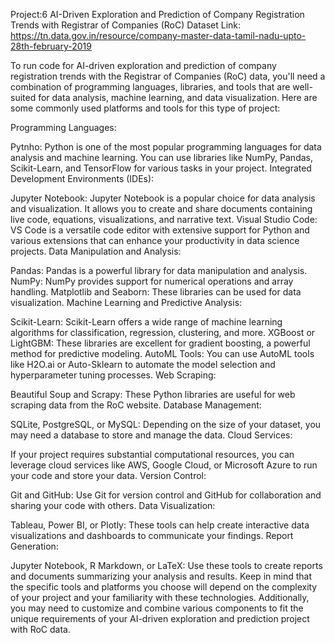 Project:6
AI-Driven Exploration and Prediction of Company Registration Trends with Registrar of Companies (RoC)
Dataset Link: https://tn.data.gov.in/resource/company-master-data-tamil-nadu-upto-28th-february-2019

To run code for AI-driven exploration and prediction of company registration trends with the Registrar of Companies (RoC) data, you'll need a combination of programming languages, libraries, and tools that are well-suited for data analysis, machine learning, and data visualization. Here are some commonly used platforms and tools for this type of project:

Programming Languages:

Pytnho: Python is one of the most popular programming languages for data analysis and machine learning. You can use libraries like NumPy, Pandas, Scikit-Learn, and TensorFlow for various tasks in your project.
Integrated Development Environments (IDEs):

Jupyter Notebook: Jupyter Notebook is a popular choice for data analysis and visualization. It allows you to create and share documents containing live code, equations, visualizations, and narrative text.
Visual Studio Code: VS Code is a versatile code editor with extensive support for Python and various extensions that can enhance your productivity in data science projects.
Data Manipulation and Analysis:

Pandas: Pandas is a powerful library for data manipulation and analysis.
NumPy: NumPy provides support for numerical operations and array handling.
Matplotlib and Seaborn: These libraries can be used for data visualization.
Machine Learning and Predictive Analysis:

Scikit-Learn: Scikit-Learn offers a wide range of machine learning algorithms for classification, regression, clustering, and more.
XGBoost or LightGBM: These libraries are excellent for gradient boosting, a powerful method for predictive modeling.
AutoML Tools: You can use AutoML tools like H2O.ai or Auto-Sklearn to automate the model selection and hyperparameter tuning processes.
Web Scraping:

Beautiful Soup and Scrapy: These Python libraries are useful for web scraping data from the RoC website.
Database Management:

SQLite, PostgreSQL, or MySQL: Depending on the size of your dataset, you may need a database to store and manage the data.
Cloud Services:

If your project requires substantial computational resources, you can leverage cloud services like AWS, Google Cloud, or Microsoft Azure to run your code and store your data.
Version Control:

Git and GitHub: Use Git for version control and GitHub for collaboration and sharing your code with others.
Data Visualization:

Tableau, Power BI, or Plotly: These tools can help create interactive data visualizations and dashboards to communicate your findings.
Report Generation:

Jupyter Notebook, R Markdown, or LaTeX: Use these tools to create reports and documents summarizing your analysis and results.
Keep in mind that the specific tools and platforms you choose will depend on the complexity of your project and your familiarity with these technologies. Additionally, you may need to customize and combine various components to fit the unique requirements of your AI-driven exploration and prediction project with RoC data.
